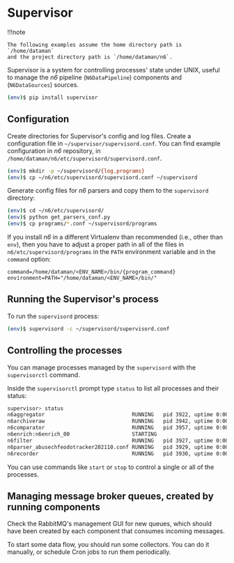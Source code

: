 # Supervisor

!!!note

    The following examples assume the home directory path is `/home/dataman`
    and the project directory path is `/home/dataman/n6`.

Supervisor is a system for controlling processes' state under UNIX,
useful to manage the _n6_ pipeline (`N6DataPipeline`) components and (`N6DataSources`) sources.

```bash
(env)$ pip install supervisor
```

## Configuration

Create directories for Supervisor's config and log files. Create a configuration file in
`~/supervisor/supervisord.conf`.
You can find example configuration in _n6_ repository, in
`/home/dataman/n6/etc/supervisord/supervisord.conf`.

```bash
(env)$ mkdir -p ~/supervisord/{log,programs}
(env)$ cp ~/n6/etc/supervisord/supervisord.conf ~/supervisord
```

Generate config files for _n6_ parsers and copy them to the `supervisord` directory:

```bash
(env)$ cd ~/n6/etc/supervisord/
(env)$ python get_parsers_conf.py
(env)$ cp programs/*.conf ~/supervisord/programs
```

If you install _n6_ in a different Virtualenv than recommended (i.e., other than `env`),
then you have to adjust a proper path in all of the files in `n6/etc/supervisord/programs` in
the `PATH` environment variable and in the `command` option:

```text
command=/home/dataman/<ENV_NAME>/bin/{program_command}
environment=PATH="/home/dataman/<ENV_NAME>/bin/"
```

## Running the Supervisor's process

To run the `supervisord` process:

```bash
(env)$ supervisord -c ~/supervisord/supervisord.conf
```

## Controlling the processes

You can manage processes managed by the `supervisord` with the `supervisorctl` command.

Inside the `supervisorctl` prompt type `status` to list all processes and their status:

```bash
supervisor> status
n6aggregator                            RUNNING   pid 3922, uptime 0:00:15
n6archiveraw                            RUNNING   pid 3942, uptime 0:00:15
n6comparator                            RUNNING   pid 3957, uptime 0:00:15
n6enrich:n6enrich_00                    STARTING
n6filter                                RUNNING   pid 3927, uptime 0:00:15
n6parser_abusechfeodotracker202110.conf RUNNING   pid 3929, uptime 0:00:15
n6recorder                              RUNNING   pid 3930, uptime 0:00:15
```

You can use commands like `start` or `stop` to control a single or all of the processes.

## Managing message broker queues, created by running components

Check the RabbitMQ's management GUI for new queues, which should have been created by each
component that consumes incoming messages.

To start some data flow, you should run some collectors. You can do it manually, or schedule
Cron jobs to run them periodically.

